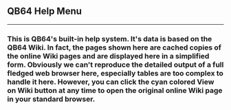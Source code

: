 ## QB64 Help Menu
---

### This is QB64's built-in help system. It's data is based on the QB64 Wiki. In fact, the pages shown here are cached copies of the online Wiki pages and are displayed here in a simplified form. Obviously we can't reproduce the detailed output of a full fledged web browser here, especially tables are too complex to handle it here. However, you can click the cyan colored View on Wiki button at any time to open the original online Wiki page in your standard browser.
